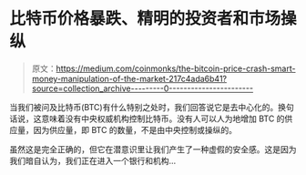 # 比特币价格暴跌、精明的投资者和市场操纵

> 原文：<https://medium.com/coinmonks/the-bitcoin-price-crash-smart-money-manipulation-of-the-market-217c4ada6b41?source=collection_archive---------0----------------------->

当我们被问及比特币(BTC)有什么特别之处时，我们回答说它是去中心化的。换句话说，这意味着没有中央权威机构控制比特币。没有人可以人为地增加 BTC 的供应量，因为供应量，即 BTC 的数量，不是由中央控制或操纵的。

虽然这是完全正确的，但它在潜意识里让我们产生了一种虚假的安全感。这是因为我们暗自认为，我们正在进入一个银行和机构…
